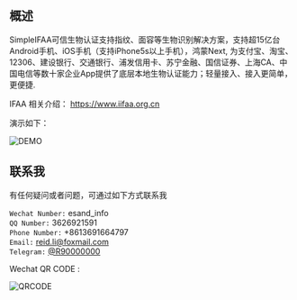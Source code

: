 ## 概述
SimpleIFAA可信生物认证支持指纹、面容等生物识别解决方案，支持超15亿台Android手机、iOS手机（支持iPhone5s以上手机），鸿蒙Next, 为支付宝、淘宝、12306、建设银行、交通银行、浦发信用卡、苏宁金融、国信证券、上海CA、中国电信等数十家企业App提供了底层本地生物认证能力；轻量接入、接入更简单，更便捷.

IFAA 相关介绍： https://www.iifaa.org.cn

演示如下：

![DEMO](https://rd-esand-dev.oss-cn-shanghai.aliyuncs.com/imgs/simple_ifaa_for_hmos/demo.gif?OSSAccessKeyId=LTAI5tNZJG7Rz5icyxCpxDNg&Expires=1769991929&Signature=p6KnsqVMNlxdstzIQA%2B6KYCSuF0%3D)

## 联系我

有任何疑问或者问题，可通过如下方式联系我


`Wechat Number:` esand_info </br>
`QQ Number:` 3626921591 </br>
`Phone Number:` +8613691664797</br>
`Email:` reid.li@foxmail.com</br>
`Telegram:` [@R90000000](https://t.me/R90000000)</br>


Wechat QR CODE :

![QRCODE](https://rd-esand-dev.oss-cn-shanghai.aliyuncs.com/imgs/fldt/qrcode.jpeg?OSSAccessKeyId=LTAI5tNZJG7Rz5icyxCpxDNg&Expires=1737000906&Signature=cDRxeRlt2AWHVxbmxhwHpOLIU9U%3D)
